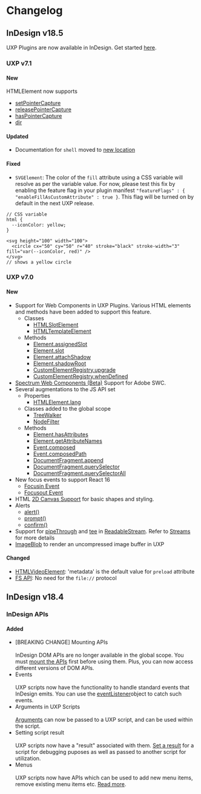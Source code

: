 # Changelog

## InDesign v18.5

UXP Plugins are now available in InDesign. Get started [here](../plugins).

### UXP v7.1

#### New
HTMLElement now supports
- [setPointerCapture](/reference/uxp-api/reference-js/Global%20Members/HTML%20DOM/Element#setpointercapturepointerid)
- [releasePointerCapture](/reference/uxp-api/reference-js/Global%20Members/HTML%20DOM/Element#releasepointercapturepointerid)
- [hasPointerCapture](/reference/uxp-api/reference-js/Global%20Members/HTML%20DOM/Element#haspointercapturepointerid)
- [dir](/reference/uxp-api/reference-js/Global%20Members/HTML%20Elements/HTMLHtmlElement#dir--string)

#### Updated
- Documentation for `shell` moved to [new location](/reference-js/Modules/uxp/shell/)

#### Fixed
- `SVGElement`: The color of the `fill` attribute using a CSS variable will resolve as per the variable value. For now, please test this fix by enabling the feature flag in your plugin manifest `"featureFlags" : { "enableFillAsCustomAttribute" : true }`. This flag will be turned on by default in the next UXP release. 
```
// CSS variable
html {
  --iconColor: yellow;
}

<svg height="100" width="100">
  <circle cx="50" cy="50" r="40" stroke="black" stroke-width="3" fill="var(--iconColor, red)" />
</svg>
// shows a yellow circle
```  

### UXP v7.0

#### New
- Support for Web Components in UXP Plugins. Various HTML elements and methods have been added to support this feature.
    - Classes
        - [HTMLSlotElement](/reference/uxp-api/reference-js/Global%20Members/HTML%20Elements/HTMLSlotElement/)
        - [HTMLTemplateElement](/reference/uxp-api/reference-js/Global%20Members/HTML%20Elements/HTMLTemplateElement/)
    - Methods
        - [Element.assignedSlot](/reference/uxp-api/reference-js/Global%20Members/HTML%20DOM/Element.md#assignedslot--htmlslotelement)
        - [Element.slot](/reference/uxp-api/reference-js/Global%20Members/HTML%20DOM/Element#slot--string)
        - [Element.attachShadow](/reference/uxp-api/reference-js/Global%20Members/HTML%20DOM/Element#attachshadowinit)
        - [Element.shadowRoot](/reference/uxp-api/reference-js/Global%20Members/HTML%20DOM/Element#shadowroot--shadowroot)
        - [CustomElementRegistry.upgrade](/reference/uxp-api/reference-js/Global%20Members/HTML%20DOM/CustomElementRegistry#upgraderoot)
        - [CustomElementRegistry.whenDefined](/reference/uxp-api/reference-js/Global%20Members/HTML%20DOM/CustomElementRegistry#whendefinedname)
- [Spectrum Web Components (Beta)](/reference/uxp-api/reference-spectrum/swc/) Support for Adobe SWC.
- Several augmentations to the JS API set
    - Properties
        - [HTMLElement.lang](/reference/uxp-api/reference-js/Global%20Members/HTML%20Elements/HTMLElement#lang--string)
    - Classes added to the global scope
        - [TreeWalker](/reference/uxp-api/reference-js/Global%20Members/HTML%20DOM/TreeWalker/)
        - [NodeFilter](/reference/uxp-api/reference-js/Global%20Members/HTML%20DOM/NodeFilter/)
    - Methods
        - [Element.hasAttributes](/reference/uxp-api/reference-js/Global%20Members/HTML%20DOM/Element#hasattributes)
        - [Element.getAttributeNames](/reference/uxp-api/reference-js/Global%20Members/HTML%20DOM/Element#getattributenames)
        - [Event.composed](/reference/uxp-api/reference-js/Global%20Members/HTML%20Events/Event#composed--boolean)
        - [Event.composedPath](/reference/uxp-api/reference-js/Global%20Members/HTML%20Events/Event#composedpath)
        - [DocumentFragment.append](/reference/uxp-api/reference-js/Global%20Members/HTML%20DOM/DocumentFragment#appendargs)
        - [DocumentFragment.querySelector](/reference/uxp-api/reference-js/Global%20Members/HTML%20DOM/DocumentFragment#queryselectorselector)
        - [DocumentFragment.querySelectorAll](/reference/uxp-api/reference-js/Global%20Members/HTML%20DOM/DocumentFragment#queryselectorallselector)
- New focus events to support React 16
    - [Focusin Event](https://developer.mozilla.org/en-US/docs/Web/API/Element/focusin_event)
    - [Focusout Event](https://developer.mozilla.org/en-US/docs/Web/API/Element/focusout_event)
- HTML [2D Canvas Support](/reference/uxp-api/reference-js/Global%20Members/HTML%20Elements/HTMLCanvasElement/) for basic shapes and styling.
- Alerts
    - [alert()](/reference/uxp-api/reference-js/Global%20Members/HTML%20DOM/alert/)
    - [prompt()](/reference/uxp-api/reference-js/Global%20Members/HTML%20DOM/prompt/)
    - [confirm()](/reference/uxp-api/reference-js/Global%20Members/HTML%20DOM/confirm/)
- Support for [pipeThrough](/reference/uxp-api/reference-js/Global%20Members/Streams/ReadableStream#pipeThroughtransform-options) and [tee](/reference/uxp-api/reference-js/Global%20Members/Streams/ReadableStream#tee) in [ReadableStream](/reference/uxp-api/reference-js/Global%20Members/Streams/ReadableStream). Refer to [Streams](/reference/uxp-api/reference-js/Global%20Members/Streams/) for more details
- [ImageBlob](/reference/uxp-api/reference-js/Global%20Members/ImageBlob/) to render an uncompressed image buffer in UXP

#### Changed
- [HTMLVideoElement](/reference/uxp-api/reference-js/Global%20Members/HTML%20Elements/HTMLVideoElement/): 'metadata' is the default value for `preload` attribute
- [FS API](/reference/uxp-api/reference-js/Modules/fs/): No need for the `file://` protocol


## InDesign v18.4

### InDesign APIs

#### Added
- [BREAKING CHANGE] Mounting APIs <br></br>
    InDesign DOM APIs are no longer available in the global scope. You must [mount the APIs](../recipes/dom-versioning/) first before using them. Plus, you can now access different versions of DOM APIs.
- Events <br></br>
    UXP scripts now have the functionality to handle standard events that InDesign emits. You can use the [eventListener](../recipes/events/)object to catch such events. 
- Arguments in UXP Scripts <br></br>
    [Arguments](../recipes/arguments/) can now be passed to a UXP script, and can be used within the script. 
- Setting script result <br></br>
    UXP scripts now have a "result" associated with them. [Set a result](../recipes/script-result/) for a script for debugging puposes as well as passed to another script for utilization.
- Menus <br></br>
    UXP scripts now have APIs which can be used to add new menu items, remove existing menu items etc. [Read more](../recipes/menus/).
